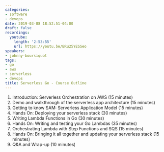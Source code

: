 ```yaml
---
categories:
- software
- devops
date: 2019-03-08 18:52:51-04:00
draft: false
recordings:
  youtube:
    length: '2:53:55'
    url: https://youtu.be/BRu25YESSeo
speakers:
- johnny-boursiquot
tags:
- go
- aws
- serverless
- devops
title: Serverless Go - Course Outline
---
```



1. Introduction: Serverless Orchestration on AWS (15 minutes)
2. Demo and walkthrough of the serverless app architecture (15 minutes)
3. Getting to know SAM: Serverless Application Model (15 minutes)
4. Hands On: Deploying your serverless stack (30 minutes)
5. Writing Lambda Functions in Go (30 minutes)
6. Hands On: Writing and testing your Go Lambdas (35 minutes)
7. Orchestrating Lambda with Step Functions and SQS (15 minutes)
8. Hands On: Bringing it all together and updating your serverless stack (15 minutes)
9. Q&A and Wrap-up (10 minutes)
